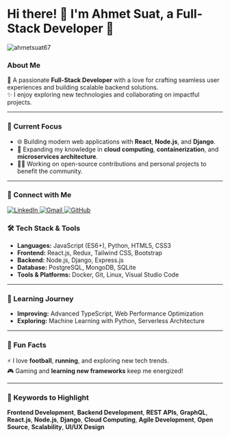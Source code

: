 # Hi there! 👋 I'm Ahmet Suat, a Full-Stack Developer 🚀  
<p align="left"> <img src="https://komarev.com/ghpvc/?username=ahmetsuat67" alt="ahmetsuat67" /> </p>

### About Me  
🌟 A passionate **Full-Stack Developer** with a love for crafting seamless user experiences and building scalable backend solutions.  
✨ I enjoy exploring new technologies and collaborating on impactful projects.  

---

### 🔭 Current Focus  
- 🌐 Building modern web applications with **React**, **Node.js**, and **Django**.  
- 🚀 Expanding my knowledge in **cloud computing**, **containerization**, and **microservices architecture**.  
- 👨‍💻 Working on open-source contributions and personal projects to benefit the community.  

---

### 📩 Connect with Me  
<p align="left">
  <a href="https://www.linkedin.com/in/ahmet-suat-pinar/" target="_blank">
    <img src="https://img.shields.io/badge/LinkedIn-0077B5?logo=linkedin&logoColor=white" alt="LinkedIn">
  </a>
  <a href="mailto:ahmetsuatpinar@gmail.com" target="_blank">
    <img src="https://img.shields.io/badge/Gmail-D14836?logo=gmail&logoColor=white" alt="Gmail">
  </a>
  <a href="https://github.com/ahmetsuat67" target="_blank">
    <img src="https://img.shields.io/badge/GitHub-100000?logo=github&logoColor=white" alt="GitHub">
  </a>
</p>

### 🛠️ Tech Stack & Tools  
- **Languages:** JavaScript (ES6+), Python, HTML5, CSS3  
- **Frontend:** React.js, Redux, Tailwind CSS, Bootstrap  
- **Backend:** Node.js, Django, Express.js  
- **Database:** PostgreSQL, MongoDB, SQLite  
- **Tools & Platforms:** Docker, Git, Linux, Visual Studio Code  

---

### 🌱 Learning Journey  
- **Improving:** Advanced TypeScript, Web Performance Optimization  
- **Exploring:** Machine Learning with Python, Serverless Architecture  

---

### 📌 Fun Facts  
⚡ I love **football**, **running**, and exploring new tech trends.  
🎮 Gaming and **learning new frameworks** keep me energized!  

---

### 🔖 Keywords to Highlight  
**Frontend Development**, **Backend Development**, **REST APIs**, **GraphQL**, **React.js**, **Node.js**, **Django**, **Cloud Computing**, **Agile Development**, **Open Source**, **Scalability**, **UI/UX Design**
